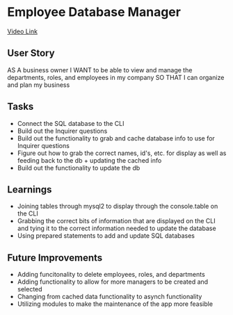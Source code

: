# Employee Database Manager

[Video Link]()

## User Story
AS A business owner
I WANT to be able to view and manage the departments, roles, and employees in my company
SO THAT I can organize and plan my business

## Tasks
- Connect the SQL database to the CLI
- Build out the Inquirer questions
- Build out the functionality to grab and cache database info to use for Inquirer questions
- Figure out how to grab the correct names, id's, etc. for display as well as feeding back to the db + updating the cached info
- Build out the functionality to update the db

## Learnings
- Joining tables through mysql2 to display through the console.table on the CLI
- Grabbing the correct bits of information that are displayed on the CLI and tying it to the correct information needed to update the database
- Using prepared statements to add and update SQL databases

## Future Improvements
- Adding funcitonality to delete employees, roles, and departments
- Adding functionality to allow for more managers to be created and selected
- Changing from cached data functionality to asynch functionality
- Utilizing modules to make the maintenance of the app more feasible